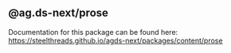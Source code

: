 ## @ag.ds-next/prose

Documentation for this package can be found here: https://steelthreads.github.io/agds-next/packages/content/prose
